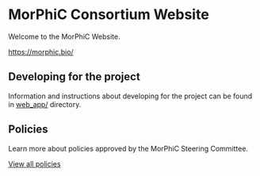 # MorPhiC Consortium Website
Welcome to the MorPhiC Website. 

https://morphic.bio/

## Developing for the project
Information and instructions about developing for the project can be found in [web_app/](web_app/) directory.

## Policies
Learn more about policies approved by the MorPhiC Steering Committee.

[View all policies](Policies/)